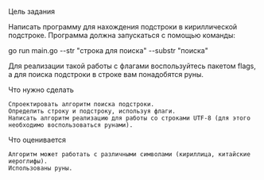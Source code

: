 Цель задания

Написать программу для нахождения подстроки в кириллической подстроке. Программа должна запускаться с помощью команды:

go run main.go --str "строка для поиска" --substr "поиска"

Для реализации такой работы с флагами воспользуйтесь пакетом flags, а для поиска подстроки в строке вам понадобятся руны.


Что нужно сделать

    Спроектировать алгоритм поиска подстроки.
    Определить строку и подстроку, используя флаги.
    Написать алгоритм реализацию для работы со строками UTF-8 (для этого необходимо воспользоваться рунами).


Что оценивается

    Алгоритм может работать с различными символами (кириллица, китайские иероглифы).
    Использованы руны.